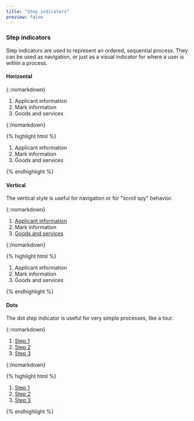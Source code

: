 ```yaml
---
title: "Step indicators"
preview: false
---
```


<div class="pl-pattern">
<h3>Step indicators</h3>

Step indicators are used to represent an ordered, sequential process. They can be used as navigation, or just as a visual indicator for where a user is within a process.

#### Horizontal

{::nomarkdown}
<div class="pl-preview">
<div style="max-width: 600px;">
    <ol class="nav-steps">
        <li  style="width:33.3%">
            <span>Applicant information</span>
        </li>
        <li class="active" style="width:33.3%">
            <span>Mark information</span>
        </li>
        <li class="" style="width:33.3%">
            <span>Goods and services</span>
        </li>
    </ol>
</div>
</div>
{:/nomarkdown}

{% highlight html %}
<ol class="nav-steps">
    <li  style="width:33.3%">
        <span>Applicant information</span>
    </li>
    <li class="active" style="width:33.3%">
        <span>Mark information</span>
    </li>
    <li class="" style="width:33.3%">
        <span>Goods and services</span>
    </li>
</ol>
{% endhighlight %}


#### Vertical

The veritcal style is useful for navigation or for "scroll spy" behavior.

{::nomarkdown}
<div class="pl-preview">
<div style="max-width: 600px;">
    <ol class="nav-steps nav-stacked">
        <li>
            <a href="">Applicant information</a>
        </li>
        <li class="active">
            <span href="">Mark information</span>
        </li>
        <li>
            <a href="">Goods and services</a>
        </li>
    </ol>
</div>
</div>
{:/nomarkdown}

{% highlight html %}
<ol class="nav-steps">
    <li  style="width:33.3%">
        <span>Applicant information</span>
    </li>
    <li class="active" style="width:33.3%">
        <span>Mark information</span>
    </li>
    <li class="" style="width:33.3%">
        <span>Goods and services</span>
    </li>
</ol>
{% endhighlight %}


#### Dots

The dot step indicator is useful for very simple processes, like a tour.

{::nomarkdown}
<div class="pl-preview">
<div style="max-width: 600px;">
    <ol class="nav-dots">
        <li>
            <a href="">Step 1</a>
        </li>
        <li class="active">
            <a href="">Step 2</a>
        </li>
        <li>
            <a href="">Step 3</a>
        </li>
    </ol>
</div>
</div>
{:/nomarkdown}

{% highlight html %}
<ol class="nav-dots">
    <li>
        <a href="">Step 1</a>
    </li>
    <li class="active">
        <a href="">Step 2</a>
    </li>
    <li>
        <a href="">Step 3</a>
    </li>
</ol>
{% endhighlight %}

</div>

